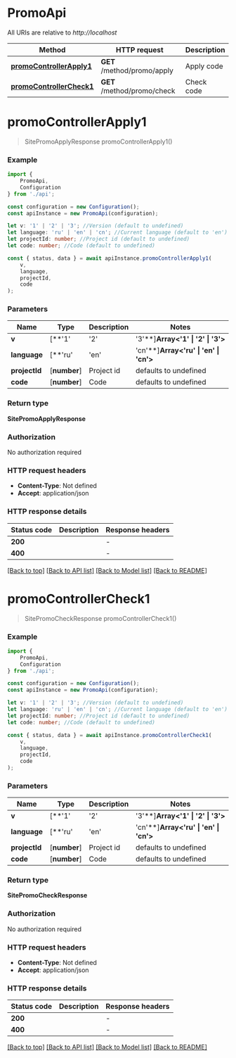 # PromoApi

All URIs are relative to *http://localhost*

|Method | HTTP request | Description|
|------------- | ------------- | -------------|
|[**promoControllerApply1**](#promocontrollerapply1) | **GET** /method/promo/apply | Apply code|
|[**promoControllerCheck1**](#promocontrollercheck1) | **GET** /method/promo/check | Check code|

# **promoControllerApply1**
> SitePromoApplyResponse promoControllerApply1()


### Example

```typescript
import {
    PromoApi,
    Configuration
} from './api';

const configuration = new Configuration();
const apiInstance = new PromoApi(configuration);

let v: '1' | '2' | '3'; //Version (default to undefined)
let language: 'ru' | 'en' | 'cn'; //Current language (default to 'en')
let projectId: number; //Project id (default to undefined)
let code: number; //Code (default to undefined)

const { status, data } = await apiInstance.promoControllerApply1(
    v,
    language,
    projectId,
    code
);
```

### Parameters

|Name | Type | Description  | Notes|
|------------- | ------------- | ------------- | -------------|
| **v** | [**&#39;1&#39; | &#39;2&#39; | &#39;3&#39;**]**Array<&#39;1&#39; &#124; &#39;2&#39; &#124; &#39;3&#39;>** | Version | defaults to undefined|
| **language** | [**&#39;ru&#39; | &#39;en&#39; | &#39;cn&#39;**]**Array<&#39;ru&#39; &#124; &#39;en&#39; &#124; &#39;cn&#39;>** | Current language | defaults to 'en'|
| **projectId** | [**number**] | Project id | defaults to undefined|
| **code** | [**number**] | Code | defaults to undefined|


### Return type

**SitePromoApplyResponse**

### Authorization

No authorization required

### HTTP request headers

 - **Content-Type**: Not defined
 - **Accept**: application/json


### HTTP response details
| Status code | Description | Response headers |
|-------------|-------------|------------------|
|**200** |  |  -  |
|**400** |  |  -  |

[[Back to top]](#) [[Back to API list]](../README.md#documentation-for-api-endpoints) [[Back to Model list]](../README.md#documentation-for-models) [[Back to README]](../README.md)

# **promoControllerCheck1**
> SitePromoCheckResponse promoControllerCheck1()


### Example

```typescript
import {
    PromoApi,
    Configuration
} from './api';

const configuration = new Configuration();
const apiInstance = new PromoApi(configuration);

let v: '1' | '2' | '3'; //Version (default to undefined)
let language: 'ru' | 'en' | 'cn'; //Current language (default to 'en')
let projectId: number; //Project id (default to undefined)
let code: number; //Code (default to undefined)

const { status, data } = await apiInstance.promoControllerCheck1(
    v,
    language,
    projectId,
    code
);
```

### Parameters

|Name | Type | Description  | Notes|
|------------- | ------------- | ------------- | -------------|
| **v** | [**&#39;1&#39; | &#39;2&#39; | &#39;3&#39;**]**Array<&#39;1&#39; &#124; &#39;2&#39; &#124; &#39;3&#39;>** | Version | defaults to undefined|
| **language** | [**&#39;ru&#39; | &#39;en&#39; | &#39;cn&#39;**]**Array<&#39;ru&#39; &#124; &#39;en&#39; &#124; &#39;cn&#39;>** | Current language | defaults to 'en'|
| **projectId** | [**number**] | Project id | defaults to undefined|
| **code** | [**number**] | Code | defaults to undefined|


### Return type

**SitePromoCheckResponse**

### Authorization

No authorization required

### HTTP request headers

 - **Content-Type**: Not defined
 - **Accept**: application/json


### HTTP response details
| Status code | Description | Response headers |
|-------------|-------------|------------------|
|**200** |  |  -  |
|**400** |  |  -  |

[[Back to top]](#) [[Back to API list]](../README.md#documentation-for-api-endpoints) [[Back to Model list]](../README.md#documentation-for-models) [[Back to README]](../README.md)

